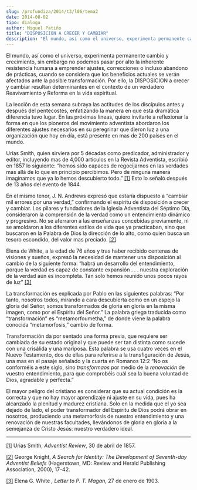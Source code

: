 ```yaml
---
slug: /profundiza/2014/t3/l06/tema2
date: 2014-08-02
tipo: dialoga
author: Miguel Patiño
title: "DISPOSICION A CRECER Y CAMBIAR"
description: "El mundo, así como el universo, experimenta permanente cambio y crecimiento,  sin embargo no podemos pasar por alto la inherente resistencia humana a  emprender ajustes, correcciones o incluso abandono de prácticas, cuando se  considera que los beneficios actuales se verán afe..."
---
```


El mundo, así como el universo, experimenta permanente cambio y crecimiento, sin embargo no podemos pasar por alto la inherente resistencia humana a emprender ajustes, correcciones o incluso abandono de prácticas, cuando se considera que los beneficios actuales se verán afectados ante la posible transformación. Por ello, la DISPOSICION a crecer y cambiar resultan determinantes en el contexto de un verdadero Reavivamiento y Reforma en la vida espiritual.

La lección de esta semana subraya las actitudes de los discípulos antes y después del pentecostés, enfatizando la manera en que esta dramática diferencia tuvo lugar. En las próximas líneas, quiero invitarte a reflexionar la forma en que los pioneros del movimiento adventista abordaron los diferentes ajustes necesarios en su peregrinar que dieron luz a una organización que hoy en día, está presente en mas de 200 países en el mundo.

Urías Smith, quien sirviera por 5 décadas como predicador, administrador y editor, incluyendo mas de 4,000 artículos en la Revista Adventista, escribió en 1857 lo siguiente: “hemos sido capaces de regocijarnos en las verdades mas allá de lo que en principio percibimos. Pero de ninguna manera imaginamos que ya lo hemos descubierto todo.” [[1]](#_ftn1 "") Esto lo señaló después de 13 años del evento de 1844.

En el mismo tenor, J. N. Andrews expresó que estaría dispuesto a “cambiar mil errores por una verdad,” confirmando el espíritu de disposición a crecer y cambiar. Los pilares y fundadores de la Iglesia Adventista del Séptimo Día, consideraron la comprensión de la verdad como un entendimiento dinámico y progresivo. No se aferraron a las enseñanzas concebidas previamente, ni se amoldaron a los diferentes estilos de vida que ya practicaban, sino que buscaron en la Palabra de Dios la dirección de lo alto, como quien busca un tesoro escondido, del valor mas preciado. [[2]](#_ftn2 "")

Elena de White, a la edad de 76 años y tras haber recibido centenas de visiones y sueños, expresó la necesidad de mantener una disposición al cambio de la siguiente forma: “habrá un desarrollo del entendimiento, porque la verdad es capaz de constante expansión . . . nuestra exploración de la verdad aún es incompleta. Tan solo hemos reunido unos pocos rayos de luz” [[3]](#_ftn3 "")

La transformación es explicada por Pablo en las siguientes palabras: “Por tanto, nosotros todos, mirando a cara descubierta como en un espejo la gloria del Señor, somos transformados de gloria en gloria en la misma imagen, como por el Espíritu del Señor.” La palabra griega traducida como “transformación” es “metamorfoumetha,” de donde viene la palabra conocida “metamorfosis,” cambio de forma.

Transformación da por sentado una forma previa, que requiere ser cambiada de su estado original y que puede ser tan distinta como sucede con una crisálida y una mariposa. Esta palabra se usa cuatro veces en el Nuevo Testamento, dos de ellas para referirse a la transfiguración de Jesús, una mas en el pasaje señalado y la cuarta en Romanos 12:2 “No os conforméis a este siglo, sino _transformaos_ por medio de la _renovación_ de vuestro entendimiento, para que comprobéis cuál sea la buena voluntad de Dios, agradable y perfecta.”

El mayor peligro del cristiano es considerar que su actual condición es la correcta y que no hay mayor aprendizaje ni ajuste en su vida, pues ha alcanzado la plenitud y madurez cristiana. Solo en la medida que el yo sea dejado de lado, el poder transformador del Espíritu de Dios podrá obrar en nosotros, produciendo una metamorfosis de nuestro entendimiento y una renovación de nuestras facultades, llevándonos de gloria en gloria a la semejanza de Cristo Jesús: nuestro verdadero ideal.

* * *

[[1]](#_ftnref1 "") Urias Smith, _Adventist Review_, 30 de abril de 1857.

[[2]](#_ftnref2 "") George Knight, _A Search for Identity: The Development of Seventh-day Adventist Beliefs_ (Hagerstown, MD: Review and Herald Publishing Association, 2000), 17-42.

[[3]](#_ftnref3 "") Elena G. White _, Letter to P. T. Magan_, 27 de enero de 1903.
